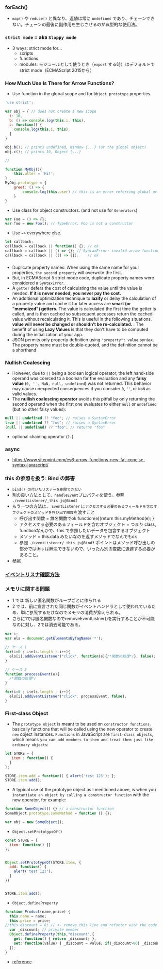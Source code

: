 ### forEach() 
- `map()` や `reduce()` と異なり、返値は常に `undefined` であり、チェーンできない。チェーンの最後に副作用を生じさせるのが典型的な使用法。
### `strict mode` = aka `Sloppy mode`
- 3 ways: strict mode for...
    - scripts
    - functions
    - modules: モジュールとして使うとき（`export` する時）はデフォルトでstrict mode（ECMAScript 2015から）
### How Much Use Is There for Arrow Functions?
- Use function in the global scope and for `Object.prototype` properties.
```javascript
'use strict';

var obj = { // does not create a new scope
  i: 10,
  b: () => console.log(this.i, this),
  c: function() {
    console.log(this.i, this);
  }
}

obj.b(); // prints undefined, Window {...} (or the global object)
obj.c(); // prints 10, Object {...}

//

function MyObj(){
    this.utter = 'Hi!';
}
MyObj.prototype = {
    greet: () => {
        console.log(this.user) // this is an error referring global or window.
    }
}
```
- Use class for object constructors. (and not use for `Generators`)
```javascript
var Foo = () => {};
var foo = new Foo(); // TypeError: Foo is not a constructor
```
- Use `=>` everywhere else.
```javascript
let callback;
callback = callback || function() {}; // ok
callback = callback || () => {}; // SyntaxError: invalid arrow-function arguments
callback = callback || (() => {});    // ok
```
### 
- Duplicate property names: When using the same name for your properties, `the second property` will overwrite the first.
- But, in ECMAScript 5 strict mode code, duplicate property names were considered a `SyntaxError`.
- A `getter` defers the cost of calculating the value until the value is needed. **If it is never needed, you never pay the cost.**
- An additional optimization technique to **lazify** or delay the calculation of a property value and cache it for later access are **smart (or "memoized") getters**. The value is calculated the first time the getter is called, and is then cached so subsequent accesses return the cached value without recalculating it. This is useful in the following situations. **value will never be changed or shouldn't be re-calculated.** : The benefit of using **Lazy Values** is that they don't have to be computed during the initialization of your app.
- JSON permits only property definition using `"property": value` syntax.  The property name must be double-quoted, and the definition cannot be a shorthand

### Nullish Coalescing 
- However, due to `||` being a boolean logical operator, the left hand-side operand was coerced to a boolean for the evaluation and any **falsy value** (`0, '', NaN, null, undefined`) was not returned. This behavior may cause unexpected consequences if you consider `0`, `''`, or `NaN` as valid values.
- The **nullish coalescing operator** avoids this pitfall by only returning the second operand when the first one evaluates to either `null` or `undefined` (but no other falsy values):
```javascript
null || undefined ?? "foo"; // raises a SyntaxError
true || undefined ?? "foo"; // raises a SyntaxError
(null || undefined) ?? "foo"; // returns "foo"
```
- optional chaining operator (`?.`) 

### async
- https://www.sitepoint.com/es6-arrow-functions-new-fat-concise-syntax-javascript/

### this の参照を扱う: Bind の弊害
- `bind() の付いたリスナーを削除できない`
- 別の良い方法として、`handleEvent`プロパティを使う。参照 `./eventListener/_this.js@Bind2`
- もう一つの方法は、 `EventListener` に`アクセスする必要のあるフィールドを含むオブジェクトのメソッドを呼び出す関数`を渡すこと
    - 呼び出す関数 = 無名関数でok function(e){return this.myMethod(e); }
    - アクセスする必要のあるフィールドを含むオブジェクト = つまり class, functionなんかで、this で参照したいデータを包含するオブジェクト
    - メソッド = this.data みたいなのを返すメソッドでなんでもok
    - 参照 `./eventListener/_this.js@Bind3` ポイントはメソッド呼び出しの部分ではthis は解決できないので、いったん別の変数に退避する必要があること。
- [参照](https://developer.mozilla.org/ja/docs/Web/API/EventTarget/addEventListener)
### [イベントリスナ確認方法](https://ja.stackoverflow.com/questions/2443/%E8%A8%AD%E5%AE%9A%E3%81%95%E3%82%8C%E3%81%A6%E3%81%84%E3%82%8B%E3%82%A4%E3%83%99%E3%83%B3%E3%83%88%E3%83%8F%E3%83%B3%E3%83%89%E3%83%A9%E3%82%92%E5%8F%96%E5%BE%97%E3%81%99%E3%82%8B%E6%96%B9%E6%B3%95)
### メモリに関する問題
- 1 では 新しい匿名関数がループごとに作られる
- 2 では、前に宣言された同じ関数がイベントハンドラとして使われているため、単に参照するだけなのでメモリの消費が抑えられる。
- さらに1では匿名関数なのでremoveEventListner()を実行することが不可能なのに対し、2では消去可能である。
```javascript
var i;
var els = document.getElementsByTagName('*');

// ケース 1
for(i=0 ; i<els.length ; i++){
  els[i].addEventListener("click", function(e){/*関数の処理*/}, false);
}

// ケース 2
function processEvent(e){
  /*関数の処理*/
}

for(i=0 ; i<els.length ; i++){
  els[i].addEventListener("click", processEvent, false);
}
```
### First-class Object 
- The `prototype object` is meant to be used on `constructor functions`, basically functions that will be called using the new operator to create `new` object instances. `Functions` in JavaScript are `first-class objects`, which means y`ou can add members to them and treat them just like ordinary objects`:
```javascript
let STORE = {
   item : function() {
  }
};

STORE.item.add = function() { alert('test 123'); };
STORE.item.add();
```
- A typical use of the prototype object as I mentioned above, is when you `instantiate an object by calling a constructor function` with the new operator, for example:
```javascript
function SomeObject() {} // a constructor function
SomeObject.prototype.someMethod = function () {};

var obj = new SomeObject();
```
- `Object.setPrototypeOf()`
```javascript
const STORE = {
  item: function() {}
};


Object.setPrototypeOf(STORE.item, {
  add: function() {
    alert('test 123');
  }
})


STORE.item.add();
```
- `Object.defineProperty`
```javascript
function Product(name,price) {
  this.name = name;
  this.price = price;
//this.discount = 0; // <- remove this line and refactor with the code below
  var _discount; // private member
  Object.defineProperty(this,"discount",{
    get: function() { return _discount; },
    set: function(value) { _discount = value; if(_discount>80) _discount = 80; }
  });
}
```
- [reference](https://stackoverflow.com/questions/18524652/how-to-use-javascript-object-defineproperty)